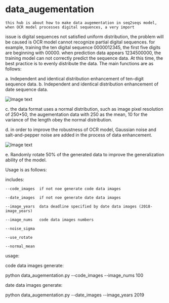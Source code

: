 # data_augementation

    this hub is about how to make data augementation in seq2seqs model, when OCR model processes digital sequences, a very import 
issue is digital sequences not satisfied uniform distribution, the problem will be caused is OCR model cannot recognize partial digital sequences. for example, training the ten digital sequence 0000012345, the first five digits are beginning with 00000. when prediction data appears 1234500000, the training model can not correctly predict the sequence data. At this time, the best practice is to evenly distribute the data. The main functions are as follows:


  a. Independent and identical distribution enhancement of ten-digit sequence data.
  b. Independent and identical distribution enhancement of date sequence data.
  
  ![Image text](https://github.com/Qunstores/data_augementation/blob/master/original/20170816_50_340_ac7b1cf6d2778c1899640a6dbbd4fd3d.jpg)
  
  c. the data format uses a normal distribution, such as image pixel resolution of 250*50, the augementation data with 250 as the mean, 10 for the variance of the length obey the normal distribution.
  
  d. in order to improve the robustness of OCR model, Gaussian noise and salt-and-pepper noise are added in the process of data enhancement.
  
  ![Image text](https://github.com/Qunstores/data_augementation/blob/master/result_code_data/0589676853_50_302_62ad5ef2d8f2d36a7377184789a747de.jpg)
  
  e. Randomly rotate 50% of the generated data to improve the generalization ability of the model.
  
  

Usage is as follows:

includes:

    --code_images  if not noe generate code data images
    
    --date_images  if not noe generate date data images
    
    --image_years  data deadline specified by date data images (2018-image_years)
    
    --image_nums   code data images numbers
    
    --noise_sigma  
    
    --use_rotate 
    
    --normal_mean 
    
	
usage:

   code data images generate:
   
   python data_augementation.py --code_images --image_nums 100
   
   date data images generate:
   
   python data_augementation.py --date_images --image_years 2019
   

